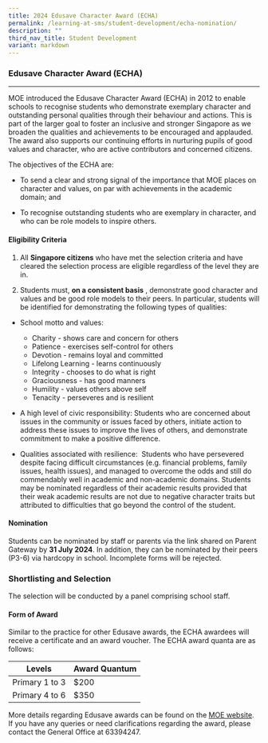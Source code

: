 ```yaml
---
title: 2024 Edusave Character Award (ECHA)
permalink: /learning-at-sms/student-development/echa-nomination/
description: ""
third_nav_title: Student Development
variant: markdown
---
```

### Edusave Character Award (ECHA)
__________________________________________________________

MOE introduced the Edusave Character Award (ECHA) in 2012 to enable schools to recognise students who demonstrate exemplary character and outstanding personal qualities through their behaviour and actions. This is part of the larger goal to foster an inclusive and stronger Singapore as we broaden the qualities and achievements to be encouraged and applauded. The award also supports our continuing efforts in nurturing pupils of good values and character, who are active contributors and concerned citizens.  
  
The objectives of the ECHA are:  

*   To send a clear and strong signal of the importance that MOE places on character and values, on par with achievements in the academic domain; and  
      
    
*   To recognise outstanding students who are exemplary in character, and who can be role models to inspire others.

  

#### Eligibility Criteria



1.  All&nbsp;**Singapore citizens**&nbsp;who have met the selection criteria and have cleared the selection process are eligible regardless of the level they are in.  
      
    
2.  Students must,&nbsp;**on a consistent basis**&nbsp;, demonstrate good character and values and be good role models to their peers. In particular, students will be identified for demonstrating the following types of qualities:

*   School motto and values:

      * Charity - shows care and concern for others
      * Patience - exercises self-control for others
      * Devotion - remains loyal and committed
      * Lifelong Learning - learns continuously
      * Integrity - chooses to do what is right
      * Graciousness - has good manners
      * Humility - values others above self
      * Tenacity - perseveres and is resilient

  
*   A high level of civic responsibility:&nbsp;Students who are concerned about issues in the community or issues faced by others, initiate action to address these issues to improve the lives of others, and demonstrate commitment to make a positive difference.  
      
    
*   Qualities associated with resilience:&nbsp;&nbsp;Students who have persevered despite facing difficult circumstances (e.g. financial problems, family issues, health issues), and managed to overcome the odds and still do commendably well in academic and non-academic domains. Students may be nominated regardless of their academic results provided that their weak academic results are not due to negative character traits but attributed to difficulties that go beyond the control of the student.

  

#### Nomination

Students can be nominated by staff or parents via the link shared on Parent Gateway by **31 July 2024**. In addition, they can be nominated by their peers (P3-6) via hardcopy in school. Incomplete forms will be rejected.



### Shortlisting and Selection

The selection will be conducted by a panel comprising school staff.

#### Form of Award

Similar to the practice for other Edusave awards, the ECHA awardees will receive a certificate and an award voucher. The ECHA award quanta are as follows:  

  

| Levels | Award Quantum |
| --- | --- |
| Primary 1 to 3 | $200 |
| Primary 4 to 6 | $350 |

  
More details regarding Edusave awards can be found on the [MOE website](https://www.moe.gov.sg/financial-matters/awards-scholarships/edusave-awards). If you have any queries or need clarifications regarding the award, please contact the General Office at 63394247.